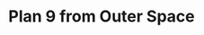 ---
layout: film
excerpt: In California, an old man (Bela Lugosi) grieves the loss of his wife (Vampira) and on the next day he also dies. However, the space soldier Eros and her mate Tanna use an electric device to resurrect them both and the strong Inspector Clay (Tor Johnson) that was murdered by the couple. Their intention is not to conquer Earth but to stop mankind from developing the powerful bomb "Solobonite" that would threaten the universe. When the population of Hollywood and Washington DC sees flying saucers on the sky, a colonel, a police lieutenant, a commercial pilot, his wife and a policeman try to stop the aliens.
title: Plan 9 from Outer Space
runtime: 79
genre: 
- B-movie
- Sci-Fi
- Horror
silent: no
decade: 1950s
recommended: yes
editors-rating: 3
image:  /feature-images/Plan-9-from-Outer-Space-1959.jpg
video: https://www.youtube.com/embed/24xqRhEwvWQ?rel=0&amp;controls=0&amp;showinfo=0
synopsis: In California, an old man (Bela Lugosi) grieves the loss of his wife (Vampira) and on the next day he also dies. However, the space soldier Eros and her mate Tanna use an electric device to resurrect them both and the strong Inspector Clay (Tor Johnson) that was murdered by the couple. Their intention is not to conquer Earth but to stop mankind from developing the powerful bomb "Solobonite" that would threaten the universe. When the population of Hollywood and Washington DC sees flying saucers on the sky, a colonel, a police lieutenant, a commercial pilot, his wife and a policeman try to stop the aliens.
director: Edward D. Wood Jr.
year: 1959
country: USA
cast: 
- Gregory Walcott
- Tom Keene
- Mona McKinnon
imdb: http://www.imdb.com/title/tt0052077/?ref_=nv_sr_1

--- 